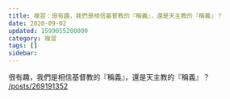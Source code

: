 ```yaml
---
title: 複習：很有趣，我們是相信基督教的『稱義』，還是天主教的『稱義』？
date: 2020-09-02
updated: 1599055200000
category: 複習
tags: []
sidebar: 
---
```


<p>很有趣，我們是相信基督教的『稱義』，還是天主教的『稱義』？<br/>
<a href="/posts/269191352" target="_blank">/posts/269191352</a></p>
<p> </p>

